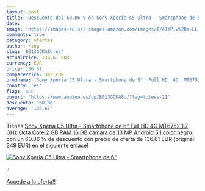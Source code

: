 ```yaml
---
layout: post
title: 'Descuento del 60.86 % en Sony Xperia C5 Ultra - Smartphone de 6" '
date: 
image: 'https://images-eu.ssl-images-amazon.com/images/I/41ePlw%2Bs-LL._SL200_.jpg'
comments: true
category: ofertas
author: ring
slug: 'B013GCKA8U-es'
actualPrice: 136.61 EUR
currency: EUR
price: 136.61
comparePrice: 349 EUR
prodname: 'Sony Xperia C5 Ultra - Smartphone de 6"  Full HD  4G  MT6752  1.7 GHz Octa Core  2 GB RAM  16 GB  cámara de 13 MP  Android 5.1  color negro'
country: 'es'
flag: '🇪🇸'
buyurl: 'https://www.amazon.es/dp/B013GCKA8U/?tag=tolees-21'
descuento: '60.86'
average: '136.61'
---
```


Tienes [Sony Xperia C5 Ultra - Smartphone de 6"  Full HD  4G  MT6752  1.7 GHz Octa Core  2 GB RAM  16 GB  cámara de 13 MP  Android 5.1  color negro](https://www.amazon.es/dp/B013GCKA8U/?tag=tolees-21) con un 60.86 % de descuento con precio de oferta de 136.61 EUR (original: 349 EUR) en el siguiente enlace!

[![Sony Xperia C5 Ultra - Smartphone de 6" ](https://images-eu.ssl-images-amazon.com/images/I/41ePlw%2Bs-LL._SL200_.jpg)](https://www.amazon.es/dp/B013GCKA8U/?tag=tolees-21)

ℹ️:


[Accede a la oferta!!](https://www.amazon.es/dp/B013GCKA8U/?tag=tolees-21)
